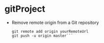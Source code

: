 # gitProject
* Remove remote origin from a Git repository
    ```git remote remove origin
    git remote add origin yourRemoteUrl
    git push -u origin master```
